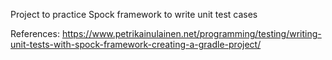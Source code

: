 Project to practice Spock framework to write unit test cases

References:
https://www.petrikainulainen.net/programming/testing/writing-unit-tests-with-spock-framework-creating-a-gradle-project/
